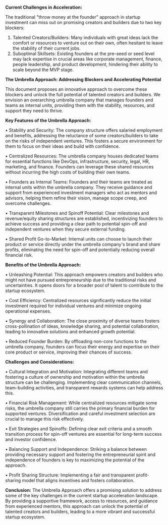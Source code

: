 **Current Challenges in Acceleration:**

The traditional "throw money at the founder" approach in startup investment can miss out on promising creators and builders due to two key blockers:
1.	Talented Creators/Builders: Many individuals with great ideas lack the comfort or resources to venture out on their own, often hesitant to leave the stability of their current jobs.
2.	Suboptimal Skillsets: Existing founders at the pre-seed or seed level may lack expertise in crucial areas like corporate management, finance, people leadership, and product development, hindering their ability to scale beyond the MVP stage.

   
**The Umbrella Approach: Addressing Blockers and Accelerating Potential**

This document proposes an innovative approach to overcome these blockers and unlock the full potential of talented creators and builders. We envision an overarching umbrella company that manages founders and teams as internal units, providing them with the stability, resources, and support they need to thrive.

**Key Features of the Umbrella Approach:**

•	Stability and Security: The company structure offers salaried employment and benefits, addressing the reluctance of some creators/builders to take on the risks of independent ventures. This fosters a secure environment for them to focus on their ideas and build with confidence.

•	Centralized Resources: The umbrella company houses dedicated teams for essential functions like DevOps, infrastructure, security, legal, HR, marketing, and finance. Founders can leverage these shared resources without incurring the high costs of building their own teams.

•	Founders as Internal Teams: Founders and their teams are treated as internal units within the umbrella company. They receive guidance and support from experienced investment managers who act as mentors and advisors, helping them refine their vision, manage scope creep, and overcome challenges.

•	Transparent Milestones and Spinoff Potential: Clear milestones and revenue/equity sharing structures are established, incentivizing founders to achieve success and providing a clear path to potential spin-off and independent ventures when they secure external funding.

•	Shared Profit Go-to-Market: Internal units can choose to launch their product or service directly under the umbrella company's brand and share profits, eliminating the need for spin-off and potentially reducing overall financial risk.

**Benefits of the Umbrella Approach:**

•	Unleashing Potential: This approach empowers creators and builders who might not have pursued entrepreneurship due to the traditional risks and uncertainties. It opens doors for a broader pool of talent to contribute to the startup ecosystem.

•	Cost Efficiency: Centralized resources significantly reduce the initial investment required for individual ventures and minimize ongoing operational expenses.

•	Synergy and Collaboration: The close proximity of diverse teams fosters cross-pollination of ideas, knowledge sharing, and potential collaboration, leading to innovative solutions and enhanced growth potential.

•	Reduced Founder Burden: By offloading non-core functions to the umbrella company, founders can focus their energy and expertise on their core product or service, improving their chances of success.

**Challenges and Considerations:**

•	Cultural Integration and Motivation: Integrating different teams and fostering a culture of ownership and motivation within the umbrella structure can be challenging. Implementing clear communication channels, team-building activities, and transparent rewards systems can help address this.

•	Financial Risk Management: While centralized resources mitigate some risks, the umbrella company still carries the primary financial burden for supported ventures. Diversification and careful investment selection are crucial to manage this risk effectively.

•	Exit Strategies and Spinoffs: Defining clear exit criteria and a smooth transition process for spin-off ventures are essential for long-term success and investor confidence.

•	Balancing Support and Independence: Striking a balance between providing necessary support and fostering the entrepreneurial spirit and independence of founders is key to maximizing the potential of the approach.

•	Profit Sharing Structure: Implementing a fair and transparent profit-sharing model that aligns incentives and fosters collaboration.

**Conclusion:**
The Umbrella Approach offers a promising solution to address some of the key challenges in the current startup acceleration landscape. By providing a supportive framework, access to resources, and guidance from experienced mentors, this approach can unlock the potential of talented creators and builders, leading to a more vibrant and successful startup ecosystem.
